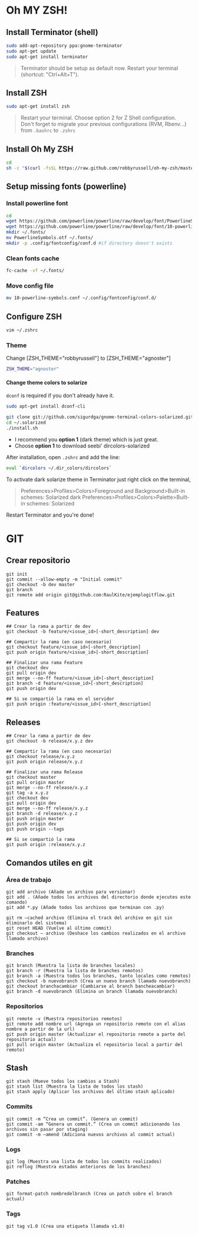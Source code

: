 
# Oh MY ZSH!

## Install Terminator (shell)

```bash
sudo add-apt-repository ppa:gnome-terminator
sudo apt-get update
sudo apt-get install terminator
```
> Terminator should be setup as default now. Restart your terminal (shortcut: "Ctrl+Alt+T").

## Install ZSH

```bash
sudo apt-get install zsh
```
> Restart your terminal. Choose option 2 for Z Shell configuration.  
> Don't forget to migrate your previous configurations (RVM, Rbenv...) from ```.bashrc``` to ```.zshrc```

## Install Oh My ZSH

```bash
cd
sh -c "$(curl -fsSL https://raw.github.com/robbyrussell/oh-my-zsh/master/tools/install.sh)"
```

## Setup missing fonts (powerline)

### Install powerline font
```bash
cd
wget https://github.com/powerline/powerline/raw/develop/font/PowerlineSymbols.otf
wget https://github.com/powerline/powerline/raw/develop/font/10-powerline-symbols.conf
mkdir ~/.fonts/
mv PowerlineSymbols.otf ~/.fonts/
mkdir -p .config/fontconfig/conf.d #if directory doesn't exists
```

### Clean fonts cache
```bash
fc-cache -vf ~/.fonts/
```

### Move config file
```bash
mv 10-powerline-symbols.conf ~/.config/fontconfig/conf.d/
```

## Configure ZSH

```bash
vim ~/.zshrc
```

### Theme
Change [ZSH_THEME="robbyrussell"] to [ZSH_THEME="agnoster"]
```bash
ZSH_THEME="agnoster"
```

#### Change theme colors to solarize

```dconf``` is required if you don't already have it.
```bash
sudo apt-get install dconf-cli
```

```bash
git clone git://github.com/sigurdga/gnome-terminal-colors-solarized.git ~/.solarized
cd ~/.solarized
./install.sh
```
 - I recommend you **option 1** (dark theme) which is just great.  
 - Choose **option 1** to download seebi' dircolors-solarized
 
After installation, open ```.zshrc``` and add the line:

```bash
eval `dircolors ~/.dir_colors/dircolors`
```

To activate dark solarize theme in Terminator just right click on the terminal, 
> Preferences>Profiles>Colors>Foreground and Background>Built-in schemes: Solarized dark
> Preferences>Profiles>Colors>Palette>Built-in schemes: Solarized

Restart Terminator and you're done!



# GIT

## Crear repositorio

```
git init
git commit --allow-empty -m "Initial commit"
git checkout -b dev master
git branch
git remote add origin git@github.com:RaulKite/ejemplogitflow.git
```


## Features

```
## Crear la rama a partir de dev
git checkout -b feature/<issue_id>[-short_description] dev

## Compartir la rama (en caso necesario)
git checkout feature/<issue_id>[-short_description]
git push origin feature/<issue_id>[-short_description]

## Finalizar una rama Feature
git checkout dev
git pull origin dev
git merge --no-ff feature/<issue_id>[-short_description]
git branch -d feature/<issue_id>[-short_description]
git push origin dev

## Si se compartió la rama en el servidor
git push origin :feature/<issue_id>[-short_description]
```

## Releases

```
## Crear la rama a partir de dev
git checkout -b release/x.y.z dev

## Compartir la rama (en caso necesario)
git checkout release/x.y.z
git push origin release/x.y.z

## Finalizar una rama Release
git checkout master
git pull origin master
git merge --no-ff release/x.y.z
git tag -a x.y.z
git checkout dev
git pull origin dev
git merge --no-ff release/x.y.z
git branch -d release/x.y.z
git push origin master
git push origin dev
git push origin --tags

## Si se compartió la rama
git push origin :release/x.y.z
```



## Comandos utiles en git

### Área de trabajo

```
git add archivo (Añade un archivo para versionar)
git add . (Añade todos los archivos del directorio donde ejecutes este comando)
git add *.py (Añade todos los archivos que terminan con .py)

git rm –cached archivo (Elimina el track del archivo en git sin eliminarlo del sistema)
git reset HEAD (Vuelve al último commit)
git checkout — archivo (Deshace los cambios realizados en el archivo llamado archivo)
```

### Branches

```
git branch (Muestra la lista de branches locales)
git branch -r (Muestra la lista de branches remotos)
git branch -a (Muestra todos los branches, tanto locales como remotos)
git checkout -b nuevobranch (Crea un nuevo branch llamado nuevobranch)
git checkout branchacambiar (Cambiarse al branch bancheacambiar)
git branch -d nuevobranch (Elimina un branch llamada nuevobranch)
```

### Repositorios
```
git remote -v (Muestra repositorios remotos)
git remote add nombre url (Agrega un repositorio remoto con el alias nombre a partir de la url)
git push origin master (Actualizar el repositorio remote a parte del repositorio actual)
git pull origin master (Actualiza el repositorio local a partir del remoto)
```

## Stash
```
git stash (Mueve todos los cambios a Stash)
git stash list (Muestra la lista de todos los stash)
git stash apply (Aplicar los archivos del último stash aplicado)
```

### Commits
```
git commit -m “Crea un commit”. (Genera un commit)
git commit -am “Genera un commit.” (Crea un commit adicionando los archivos sin pasar por staging)
git commit -m –amend (Adiciona nuevos archivos al commit actual)
```

### Logs
```
git log (Muestra una lista de todos los commits realizados)
git reflog (Muestra estados anteriores de los branches)
```

### Patches
```
git format-patch nombredelbranch (Crea un patch sobre el branch actual)
```

### Tags
```
git tag v1.0 (Crea una etiqueta llamada v1.0)
```

